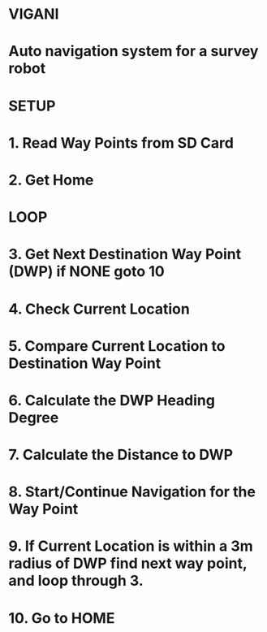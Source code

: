 # VIGANI
# Auto navigation system for a survey robot

# SETUP
# 1. Read Way Points from SD Card
# 2. Get Home
# LOOP
# 3. Get Next Destination Way Point (DWP) if NONE goto 10
# 4. Check Current Location 
# 5. Compare Current Location to Destination Way Point 
# 6. Calculate the DWP Heading Degree
# 7. Calculate the Distance to DWP
# 8. Start/Continue Navigation for the Way Point
# 9. If Current Location is within a 3m radius of DWP find next way point, and loop through 3.
# 10. Go to HOME